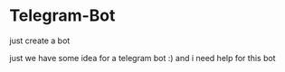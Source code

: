 # Telegram-Bot
just create a bot 



just we have some idea for a telegram bot :)
and i need help for this bot
